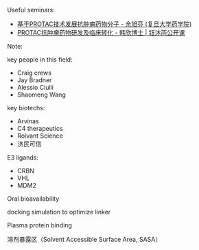 
Useful seminars:
- [基于PROTAC技术发展抗肿瘤药物分子 - 余旭芬 (复旦大学药学院)](https://youtu.be/TleU3BmGJOY?si=To_73qOy38iK5LRK)
- [PROTAC抗肿瘤药物研发及临床转化 - 韩欣博士 | 钰沐菡公开课](https://youtu.be/zF9DBm37KXE?si=Ck4IyVgzg2xhINJ2)

Note:

key people in this field:
- Craig crews
- Jay Bradner
- Alessio Ciulli
- Shaomeng Wang

key biotechs:
- Arvinas
- C4 therapeutics
- Roivant Science
- 济民可信

E3 ligands:
- CRBN
- VHL
- MDM2

Oral bioavailability

docking simulation to optimize linker

Plasma protein binding

溶剂暴露区（Solvent Accessible Surface Area, SASA）
